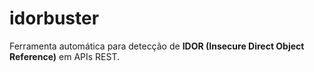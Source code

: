 # idorbuster
Ferramenta automática para detecção de **IDOR (Insecure Direct Object Reference)** em APIs REST.

